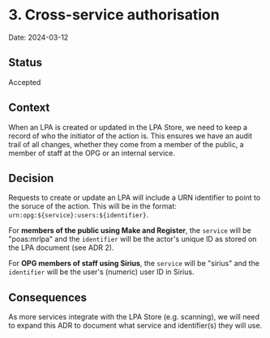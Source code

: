 # 3. Cross-service authorisation

Date: 2024-03-12

## Status

Accepted

## Context

When an LPA is created or updated in the LPA Store, we need to keep a record of who the initiator of the action is. This ensures we have an audit trail of all changes, whether they come from a member of the public, a member of staff at the OPG or an internal service.

## Decision

Requests to create or update an LPA will include a URN identifier to point to the soruce of the action. This will be in the format: `urn:opg:${service}:users:${identifier}`.

For **members of the public using Make and Register**, the `service` will be "poas:mrlpa" and the `identifier` will be the actor's unique ID as stored on the LPA document (see ADR 2).

For **OPG members of staff using Sirius**, the `service` will be "sirius" and the `identifier` will be the user's (numeric) user ID in Sirius.

## Consequences

As more services integrate with the LPA Store (e.g. scanning), we will need to expand this ADR to document what service and identifier(s) they will use.
